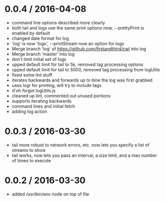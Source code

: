 
0.0.4 / 2016-04-08
==================

  * command line options described more clearly
  * both tail and logs use the same print options now, --prettyPrint is enabled by default
  * changed date format for log
  *  'log' is now 'logs', --printStream now an option for logs
  * Merge branch 'log' of https://github.com/firstandthird/cwl into log
  * Merge branch 'master' into log
  * don't limit initial set of logs
  * upped default limit for tail to 5k, removed tag processing options
  * upped default limit for tail to 5000, removed tag processing from logUtils
  * fixed some lint stuff
  * iterates backwards and forwards up to time the log was first grabbed
  * uses logr for printing, will try to include tags
  * d'oh forgot logUtils.js
  * cleaned up lint, commented out unused portions
  * supports iterating backwards
  * command lines and initial fetch
  * adding log action

0.0.3 / 2016-03-30
==================

  * tail more robust to network errors, etc.  now lets you specify a list of streams to show
  * tail works, now lets you pass an interval, a size limit, and a max number of times to execute

0.0.2 / 2016-03-30
==================

  * added /usr/bin/env node on top of file
